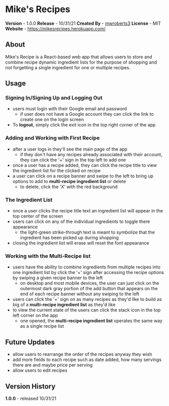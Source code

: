 # Mike's Recipes

**Version** - 1.0.0
**Release** - 10/31/21
**Created By** - [mwroberts3](https://github.com/mwroberts3)
**License** - MIT
**Website** - https://mikesrecipes.herokuapp.com/

## About

Mike's Recipe is a React-based web app that allows users to store and combine recipe dynamic ingredient lists for the purpose of shopping and not forgetting a single ingredient for one or multiple recipes.

## Usage

### Signing In/Signing Up and Logging Out

- users must login with their Google email and password
  - if user does not have a Google account they can click the link to create one on the login screen
- To **logout**, simply click the exit icon in the top right corner of the app

### Adding and Working with First Recipe

- after a user logs in they'll see the main page of the app
  - if they don't have any recipes already associated with their account, they can click the '+' sign in the top left to add one
- once a user has a recipe added, they can click the recipe title to view the ingredient list for the clicked on recipe
- a user can click on a recipe banner and swipe to the left to bring up options to add to **multi-recipe ingredient list** or delete
  - to delete, click the 'X' with the red background

### The Ingredient List

- once a user clicks the recipe title text an ingredient list will appear in the top center of the screen
- users can click on any of the individual ingredients to toggle there appearance
  - the light-green strike-through text is meant to symbolize that the ingredient has been picked up during shopping
- closing the ingredient list will erase will reset the font appearance

### Working with the Multi-Recipe list

- users have the ability to combine ingredients from multiple recipes into one ingredient list by click the '+' sign after accessing the recipe options by swiping a given recipe banner to the left
  - on desktop and most mobile devices, the user can just click on the outermost dark gray portion of the add button that appears on the end of each recipe banner without any swiping to the left
- users can click the '+' sign on as many recipes as they'd like to build as big of a **multi-recipe ingredient list** as they'd like
- to view the current state of the users can click the stack icon in the top left corner on the app
  - one opened, the **multi-recipe ingredient list** operates the same way as a single recipe list

## Future Updates

- allow users to rearrange the order of the recipes anyway they wish
- add more fields to each recipe such as date added, how many servings there are and maybe price per serving
- allow users to edit recipes

## Version History

**1.0.0** - released 10/31/21
